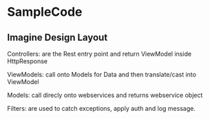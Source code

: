 SampleCode
==========

Imagine Design Layout
-------------

Controllers: are the Rest entry point and return ViewModel inside HttpResponse

ViewModels:  call onto Models for Data and then translate/cast into ViewModel

Models:      call direcly onto webservices and returns webservice object

Filters:     are used to catch exceptions, apply auth and log message.
